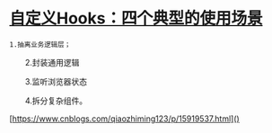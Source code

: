 # [自定义Hooks：四个典型的使用场景](https://www.cnblogs.com/qiaozhiming123/p/15919537.html)

    1.抽离业务逻辑层；

　　2.封装通用逻辑

　　3.监听浏览器状态

　　4.拆分复杂组件。

[https://www.cnblogs.com/qiaozhiming123/p/15919537.html]()
